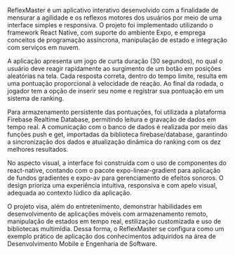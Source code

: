 ReflexMaster é um aplicativo interativo desenvolvido com a finalidade de mensurar a agilidade e os reflexos motores dos usuários por meio de uma interface simples e responsiva. O projeto foi implementado utilizando o framework React Native, com suporte do ambiente Expo, e emprega conceitos de programação assíncrona, manipulação de estado e integração com serviços em nuvem.

A aplicação apresenta um jogo de curta duração (30 segundos), no qual o usuário deve reagir rapidamente ao surgimento de um botão em posições aleatórias na tela. Cada resposta correta, dentro do tempo limite, resulta em uma pontuação proporcional à velocidade de reação. Ao final da rodada, o jogador tem a opção de inserir seu nome e registrar sua pontuação em um sistema de ranking.

Para armazenamento persistente das pontuações, foi utilizada a plataforma Firebase Realtime Database, permitindo leitura e gravação de dados em tempo real. A comunicação com o banco de dados é realizada por meio das funções push e get, importadas da biblioteca firebase/database, garantindo a sincronização dos dados e atualização dinâmica do ranking com os dez melhores resultados.

No aspecto visual, a interface foi construída com o uso de componentes do react-native, contando com o pacote expo-linear-gradient para aplicação de fundos gradientes e expo-av para gerenciamento de efeitos sonoros. O design prioriza uma experiência intuitiva, responsiva e com apelo visual, adequada ao contexto lúdico da aplicação.

O projeto visa, além do entretenimento, demonstrar habilidades em desenvolvimento de aplicações móveis com armazenamento remoto, manipulação de estados em tempo real, estilização customizada e uso de bibliotecas multimídia. Dessa forma, o ReflexMaster se configura como um exemplo prático de aplicação dos conhecimentos adquiridos na área de Desenvolvimento Mobile e Engenharia de Software.
